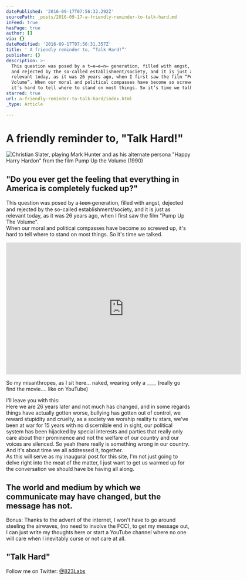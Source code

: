 ```yaml
---
datePublished: '2016-09-17T07:56:32.292Z'
sourcePath: _posts/2016-09-17-a-friendly-reminder-to-talk-hard.md
inFeed: true
hasPage: true
author: []
via: {}
dateModified: '2016-09-17T07:56:31.357Z'
title: ' A friendly reminder to, “Talk Hard!”'
publisher: {}
description: >-
  This question was posed by a t̶e̶e̶n̶ generation, filled with angst, dejected
  and rejected by the so-called establishment/society, and it is just as
  relevant today, as it was 26 years ago, when I first saw the film “Pump Up The
  Volume”. When our moral and political compasses have become so screwed up,
  it’s hard to tell where to stand on most things. So it’s time we talked.
starred: true
url: a-friendly-reminder-to-talk-hard/index.html
_type: Article

---
```

# A friendly reminder to, "Talk Hard!"
![Christian Slater, playing Mark Hunter and as his alternate persona "Happy Harry Hardon" from the film Pump Up the Volume (1990)](https://the-grid-user-content.s3-us-west-2.amazonaws.com/b2d7080d-066d-45cf-8487-d0cdf5d0ece2.jpg)

## "Do you ever get the feeling that everything in America is completely fucked up?"

This question was posed by a t̶e̶e̶n̶ generation, filled with angst, dejected and rejected by the so-called establishment/society, and it is just as relevant today, as it was 26 years ago, when I first saw the film "Pump Up The Volume".   
When our moral and political compasses have become so screwed up, it's hard to tell where to stand on most things. So it's time we talked.

<iframe src="https://cdn.embedly.com/widgets/media.html?src=https%3A%2F%2Fwww.youtube.com%2Fembed%2FxLDehtTqyig%3Ffeature%3Doembed&amp;url=http%3A%2F%2Fwww.youtube.com%2Fwatch%3Fv%3DxLDehtTqyig&amp;image=https%3A%2F%2Fi.ytimg.com%2Fvi%2FxLDehtTqyig%2Fhqdefault.jpg&amp;key=b7d04c9b404c499eba89ee7072e1c4f7&amp;type=text%2Fhtml&amp;schema=youtube" width="640" height="360" scrolling="no" frameborder="0" allowfullscreen="" style=""></iframe>

So my misanthropes, as I sit here... naked, wearing only a \_\_\_\_ (really go find the movie.... like on YouTube)

I'll leave you with this:  
Here we are 26 years later and not much has changed, and in some regards things have actually gotten worse, bullying has gotten out of control, we reward stupidity and cruelty, as a society we worship reality tv stars, we've been at war for 15 years with no discernible end in sight, our political system has been hijacked by special interests and parties that really only care about their prominence and not the welfare of our country and our voices are silenced. So yeah there really is something wrong in our country. And it's about time we all addressed it, together.  
As this will serve as my inaugural post for this site, I'm not just going to delve right into the meat of the matter, I just want to get us warmed up for the conversation we should have be having all along.

## The world and medium by which we communicate may have changed, but the message has not.

Bonus: Thanks to the advent of the internet, I won't have to go around steeling the airwaves, (no need to involve the FCC), to get my message out, I can just write my thoughts here or start a YouTube channel where no one will care when I inevitably curse or not care at all.

## "Talk Hard"

Follow me on Twitter: [@823Labs][0]

[0]: https://twitter.com/823labs "@823Labs"
